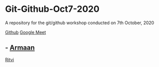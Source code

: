 # Git-Github-Oct7-2020
A repository for the git/github workshop conducted on 7th October, 2020 



[Github](https://github.com/Thepetapixl)
[Google Meet](https://meet.google.com/hzj-gjjz-biw)

## - [Armaan](https://www.youtube.com/watch?v=dQw4w9WgXcQ&ab_channel=RickAstleyVEVO)



[Ritvi](ww.instagram.com/frenzy.wors)

